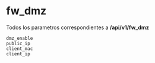 # fw_dmz

Todos los parametros correspondientes a **/api/v1/fw_dmz**

```
dmz_enable
public_ip
client_mac
client_ip
```
